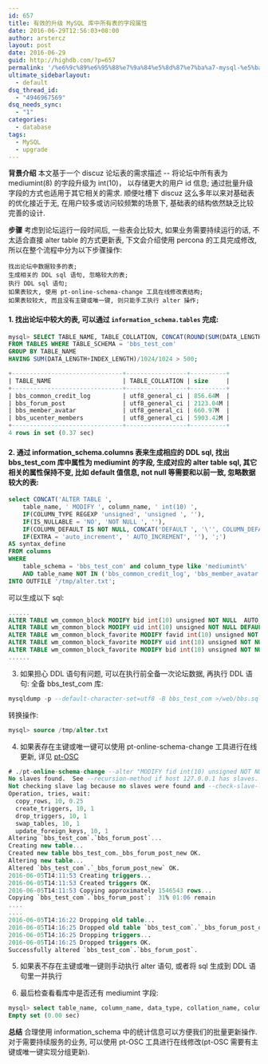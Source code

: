 ```yaml
---
id: 657
title: 有效的升级 MySQL 库中所有表的字段属性
date: 2016-06-29T12:56:03+08:00
author: arstercz
layout: post
date: 2016-06-29
guid: http://highdb.com/?p=657
permalink: '/%e6%9c%89%e6%95%88%e7%9a%84%e5%8d%87%e7%ba%a7-mysql-%e5%ba%93%e4%b8%ad%e6%89%80%e6%9c%89%e8%a1%a8%e7%9a%84%e5%ad%97%e6%ae%b5%e5%b1%9e%e6%80%a7/'
ultimate_sidebarlayout:
  - default
dsq_thread_id:
  - "4946967569"
dsq_needs_sync:
  - "1"
categories:
  - database
tags:
  - MySQL
  - upgrade
---
```

<strong>背景介绍</strong>
本文基于一个 discuz 论坛表的需求描述 -- 将论坛中所有表为 mediumint(8) 的字段升级为 int(10)， 以存储更大的用户 id 信息; 通过批量升级字段的方式也适用于其它相关的需求. 顺便吐槽下 discuz 这么多年以来对基础表的优化接近于无, 在用户较多或访问较频繁的场景下, 基础表的结构依然缺乏比较完善的设计.

<strong>步骤</strong>
考虑到论坛运行一段时间后, 一些表会比较大, 如果业务需要持续运行的话, 不太适合直接 alter table 的方式更新表, 下文会介绍使用 percona 的工具完成修改, 所以在整个流程中分为以下步骤操作:

```
找出论坛中数据较多的表;
生成相关的 DDL sql 语句, 忽略较大的表;
执行 DDL sql 语句;
如果表较大, 使用 pt-online-schema-change 工具在线修改表结构;
如果表较较大, 而且没有主键或唯一键, 则只能手工执行 alter 操作;
```

#### 1. 找出论坛中较大的表, 可以通过 `information_schema.tables` 完成:

```sql
mysql> SELECT TABLE_NAME, TABLE_COLLATION, CONCAT(ROUND(SUM(DATA_LENGTH+INDEX_LENGTH)/1024/1024, 2), 'M') AS size 
FROM TABLES WHERE TABLE_SCHEMA = 'bbs_test_com' 
GROUP BY TABLE_NAME 
HAVING SUM(DATA_LENGTH+INDEX_LENGTH)/1024/1024 > 500;

+-------------------------------+-----------------+----------+
| TABLE_NAME                    | TABLE_COLLATION | size     |
+-------------------------------+-----------------+----------+
| bbs_common_credit_log         | utf8_general_ci | 856.64M  |
| bbs_forum_post                | utf8_general_ci | 2123.04M |
| bbs_member_avatar             | utf8_general_ci | 660.97M  |
| bbs_ucenter_members           | utf8_general_ci | 5903.42M |
+-------------------------------+-----------------+----------+
4 rows in set (0.37 sec)
```

#### 2. 通过 information_schema.columns 表来生成相应的 DDL sql, 找出 bbs_test_com 库中属性为 mediumint 的字段, 生成对应的 alter table sql, 其它相关的属性保持不变, 比如 default 值信息, not null 等需要和以前一致, 忽略数据较大的表:

```sql
select CONCAT('ALTER TABLE ', 
    table_name, ' MODIFY ', column_name, ' int(10) ',
    IF(COLUMN_TYPE REGEXP 'unsigned', 'unsigned ', ''), 
    IF(IS_NULLABLE = 'NO', 'NOT NULL ', ''), 
    IF(COLUMN_DEFAULT IS NOT NULL, CONCAT('DEFAULT ', '\'', COLUMN_DEFAULT, '\''), ''), 
    IF(EXTRA = 'auto_increment', ' AUTO_INCREMENT', ''), ';') 
AS syntax_define 
FROM columns 
WHERE 
    table_schema = 'bbs_test_com' and column_type like 'mediumint%' 
    AND table_name NOT IN ('bbs_common_credit_log', 'bbs_member_avatar', 'bbs_ucenter_members', 'bbs_forum_post')
INTO OUTFILE '/tmp/alter.txt';
```
可以生成以下 sql:

```sql
......
ALTER TABLE wm_common_block MODIFY bid int(10) unsigned NOT NULL  AUTO_INCREMENT;
ALTER TABLE wm_common_block MODIFY uid int(10) unsigned NOT NULL DEFAULT '0';
ALTER TABLE wm_common_block_favorite MODIFY favid int(10) unsigned NOT NULL  AUTO_INCREMENT;
ALTER TABLE wm_common_block_favorite MODIFY uid int(10) unsigned NOT NULL DEFAULT '0';
ALTER TABLE wm_common_block_favorite MODIFY bid int(10) unsigned NOT NULL DEFAULT '0';
......
```

3. 如果担心 DDL 语句有问题, 可以在执行前全备一次论坛数据, 再执行 DDL 语句:
全备 bbs_test_com 库:
```sql
mysqldump -p --default-character-set=utf8 -B bbs_test_com >/web/bbs.sql
```
转换操作:
```sql
mysql> source /tmp/alter.txt
```

4. 如果表存在主键或唯一键可以使用 pt-online-schema-change 工具进行在线更新, 详见 <a href="http://arstercz.com/top-10-percona-toolkit-tools-%E4%B8%89/">pt-OSC</a>

```sql
# ./pt-online-schema-change --alter "MODIFY fid int(10) unsigned NOT NULL DEFAULT '0', MODIFY tid int(10) unsigned NOT NULL DEFAULT '0', MODIFY authorid int(10) unsigned NOT NULL DEFAULT '0'" A=gbk,h=127.0.0.1,P=3306,D=bbs_test_com,t=bbs_forum_post,u=root --execute
No slaves found.  See --recursion-method if host 127.0.0.1 has slaves.
Not checking slave lag because no slaves were found and --check-slave-lag was not specified.
Operation, tries, wait:
  copy_rows, 10, 0.25
  create_triggers, 10, 1
  drop_triggers, 10, 1
  swap_tables, 10, 1
  update_foreign_keys, 10, 1
Altering `bbs_test_com`.`bbs_forum_post`...
Creating new table...
Created new table bbs_test_com._bbs_forum_post_new OK.
Altering new table...
Altered `bbs_test_com`.`_bbs_forum_post_new` OK.
2016-06-05T14:11:53 Creating triggers...
2016-06-05T14:11:53 Created triggers OK.
2016-06-05T14:11:53 Copying approximately 1546543 rows...
Copying `bbs_test_com`.`bbs_forum_post`:  31% 01:06 remain
....
....
2016-06-05T14:16:22 Dropping old table...
2016-06-05T14:16:25 Dropped old table `bbs_test_com`.`_bbs_forum_post_old` OK.
2016-06-05T14:16:25 Dropping triggers...
2016-06-05T14:16:25 Dropped triggers OK.
Successfully altered `bbs_test_com`.`bbs_forum_post`.
```

5. 如果表不存在主键或唯一键则手动执行 alter 语句, 或者将 sql 生成到 DDL 语句里一并执行

6. 最后检查看看库中是否还有 mediumint 字段:
```sql
mysql> select table_name, column_name, data_type, collation_name, column_type from columns where table_schema = 'bbsdota2new' and column_type like 'mediumint%';
Empty set (0.00 sec)
```

<strong>总结</strong>
合理使用 information_schema 中的统计信息可以方便我们的批量更新操作. 对于需要持续服务的业务, 可以使用 pt-OSC 工具进行在线修改(pt-OSC 需要有主键或唯一键实现分组更新). 
